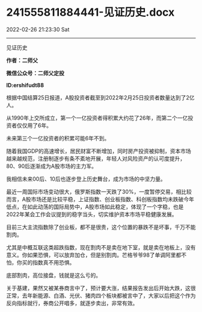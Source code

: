 # 241555811884441-见证历史.docx

2022-02-26 21:23:30 Sat

----

见证历史

__作者：二师父__

__微信公众号：二师父定投__

__ID:ershifudt88__

根据中国结算25日报道，A股投资者截至到2022年2月25日投资者数量达到了2亿人。

从1990年上交所成立，第一个一亿投资者得积累大约花了26年，而第二个一亿投资者仅仅用了6年。

未来第三个一亿投资者的积累可能6年不到。

随着我国GDP的高速增长，居民财富不断增加，同时房产投资被抑制，资本市场越来越规范，注册制逐步有条不紊地开展，年轻人对风险资产的认可度提升，80、90后逐渐成为A股市场的主力军。

我相信未来00后、10后也逐步登上历史舞台，成为市场的中坚力量。

最近一周国际市场变动很大，俄罗斯指数一天跌了30%，一度暂停交易，相比较而言，A股市场还是比较平稳，上证指数、创业板指数、科创板指数均未跌破今年低点，在如此动荡的国际局势中，A股市场如此稳定，体现了一个字稳，也是2022年某会工作会议提到的稳字当头，切实维护资本市场平稳健康发展。

目前三大主流指数除了创业板，都不是很贵，这个位置的暴跌不是坏事，千万不能割肉。

尤其是中概互联这类超跌指数，现在割肉不是卖在地下室，就是卖在地板上，没有意义。你如果恐惧，可以放弃加仓，但是别割肉。芒格爷爷98了单调阿里都不怕，你买的指数真不用恐惧。

底部割肉，高位接盘，钱就是这么亏的。

关于基建，果然又被某券商言中了，预计要大涨，结果报告发出后开始大跌，这很正常，去年新能源、白酒、光伏、猪肉四个板块都被言中了，大家以后把这个作为反向指标就行，券商公开唱多，就逐步卖出，非常有效。

